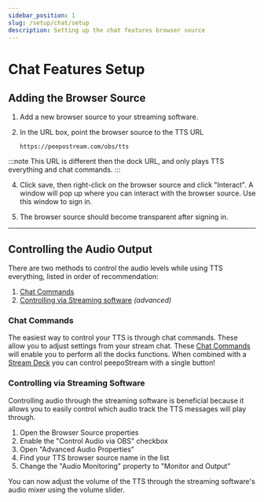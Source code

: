 ```yaml
---
sidebar_position: 1
slug: /setup/chat/setup
description: Setting up the chat features browser source  
---
```


# Chat Features Setup

## Adding the Browser Source

1. Add a new browser source to your streaming software.  

2. In the URL box, point the browser source to the TTS URL

   ```text
   https://peepostream.com/obs/tts
   ```
:::note
This URL is different then the dock URL, and only plays TTS everything and chat commands.
:::

4. Click save, then right-click on the browser source and click "Interact". A window will pop up where you can interact with the browser source. Use this window to sign in.

5. The browser source should become transparent after signing in.
---

## Controlling the Audio Output

There are two methods to control the audio levels while using TTS everything, listed in order of recommendation:

1. [Chat Commands](#chat-commands)
2. [Controlling via Streaming software](#controlling-via-streaming-software) *(advanced)*

### Chat Commands

The easiest way to control your TTS is through chat commands. These allow you to adjust settings from your stream chat. These [Chat Commands](/config/commands#tts-everything) will enable you to perform all the docks functions. When combined with a [Stream Deck](/setup/streamdeck) you can control peepoStream with a single button!

### Controlling via Streaming Software

Controlling audio through the streaming software is beneficial because it allows you to easily control which audio track the TTS messages will play through.

1. Open the Browser Source properties
2. Enable the "Control Audio via OBS" checkbox
3. Open "Advanced Audio Properties"
4. Find your TTS browser source name in the list
5. Change the "Audio Monitoring" property to "Monitor and Output"

You can now adjust the volume of the TTS through the streaming software's audio mixer using the volume slider.
